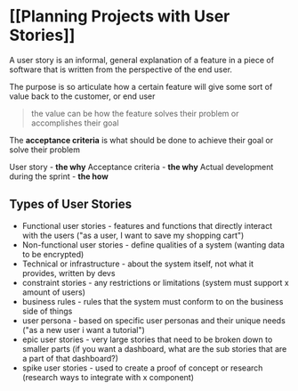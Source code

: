 # [[Planning Projects with User Stories]]

A user story is an informal, general explanation of a feature in a piece of software that is written from the perspective of the end user.


The purpose is so articulate how a certain feature will give some sort of value back to the customer, or end user

> the value can be how the feature solves their problem or accomplishes their goal

The **acceptance criteria** is what should be done to achieve their goal or solve their problem

User story - **the why**
Acceptance criteria - **the why**
Actual development during the sprint - **the how**

## Types of User Stories

- Functional user stories - features and functions that directly interact with the users ("as a user, I want to save my shopping cart")
- Non-functional user stories - define qualities of a system (wanting data to be encrypted)
- Technical or infrastructure - about the system itself, not what it provides, written by devs
- constraint stories - any restrictions or limitations (system must support x amount of users)
- business rules - rules that the system must conform to on the business side of things
- user persona - based on specific user personas and their unique needs ("as a new user i want a tutorial")
- epic user stories - very large stories that need to be broken down to smaller parts (if you want a dashboard, what are the sub stories that are a part of that dashboard?)
- spike user stories - used to create a proof of concept or research (research  ways to integrate with x component)



